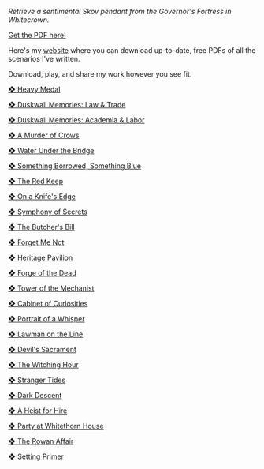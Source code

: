 *Retrieve a sentimental Skov pendant from the Governor's Fortress in Whitecrown.*

[Get the PDF here!](https://olinkirk.land/scribbles/?d=heavy-medal)

Here's my [website](https://olinkirk.land/scribbles) where you can download up-to-date, free PDFs of all the scenarios I've written.

Download, play, and share my work however you see fit.

[❖ Heavy Medal](https://olinkirk.land/scribbles/?d=heavy-medal)

[❖ Duskwall Memories: Law & Trade](https://olinkirk.land/scribbles/?d=duskwall-memories-2)

[❖ Duskwall Memories: Academia & Labor](https://olinkirk.land/scribbles/?d=duskwall-memories-1)

[❖ A Murder of Crows](https://olinkirk.land/scribbles/?d=a-murder-of-crows)

[❖ Water Under the Bridge](https://olinkirk.land/scribbles/?d=water-under-the-bridge)

[❖ Something Borrowed, Something Blue](https://olinkirk.land/scribbles/?d=something-borrowed)

[❖ The Red Keep](https://olinkirk.land/scribbles/?d=the-red-keep)

[❖ On a Knife's Edge](https://olinkirk.land/scribbles/?d=on-a-knifes-edge)

[❖ Symphony of Secrets](https://olinkirk.land/scribbles/?d=symphony-of-secrets)

[❖ The Butcher's Bill](https://olinkirk.land/scribbles/?d=the-butchers-bill)

[❖ Forget Me Not](https://olinkirk.land/scribbles/?d=forget-me-not)

[❖ Heritage Pavilion](https://olinkirk.land/scribbles/?d=heritage-pavilion)

[❖ Forge of the Dead](https://olinkirk.land/scribbles/?d=forge-of-the-dead)

[❖ Tower of the Mechanist](https://olinkirk.land/scribbles/?d=tower-of-the-mechanist)

[❖ Cabinet of Curiosities](https://olinkirk.land/scribbles/?d=cabinet-of-curiosities)

[❖ Portrait of a Whisper](https://olinkirk.land/scribbles/?d=portrait-of-a-whisper)

[❖ Lawman on the Line](https://olinkirk.land/scribbles/?d=lawman-on-the-line)

[❖ Devil's Sacrament](https://olinkirk.land/scribbles/?d=devils-sacrament)

[❖ The Witching Hour](https://olinkirk.land/scribbles/?d=the-witching-hour)

[❖ Stranger Tides](https://olinkirk.land/scribbles/?d=stranger-tides)

[❖ Dark Descent](https://olinkirk.land/scribbles/?d=dark-descent)

[❖ A Heist for Hire](https://olinkirk.land/scribbles/?d=a-heist-for-hire)

[❖ Party at Whitethorn House](https://olinkirk.land/scribbles/?d=party-at-whitethorn-house)

[❖ The Rowan Affair](https://olinkirk.land/scribbles/?d=the-rowan-affair)

[❖ Setting Primer](https://olinkirk.land/scribbles/?d=setting-primer)